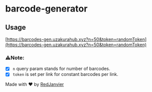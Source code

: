 # barcode-generator

## Usage

[https://barcodes-gen.uzakurahub.xyz?n=50&token=randomToken](https://barcodes-gen.uzakurahub.xyz?n=50&token=randomToken)

### ⚠️Note:

- [x] `n` query param stands for number of barcodes.
- [x] `token` is set per link for constant barcodes per link.

Made with ❤️ by [RedJanvier](https://github.com/redjanvier)
